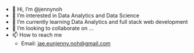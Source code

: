 - 👋 Hi, I’m @jennynoh
- 👀 I’m interested in Data Analytics and Data Science
- 🌱 I’m currently learning Data Analytics and full stack web development
- 💞️ I’m looking to collaborate on ...
- 📫 How to reach me
    - Email: jae.eunjenny.noh@gmail.com

<!---
jennynoh/jennynoh is a ✨ special ✨ repository because its `README.md` (this file) appears on your GitHub profile.
You can click the Preview link to take a look at your changes.
--->
